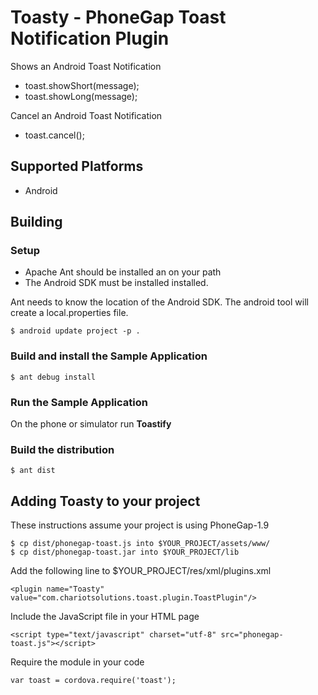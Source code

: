 Toasty - PhoneGap Toast Notification Plugin
===========================================

Shows an Android Toast Notification

* toast.showShort(message);
* toast.showLong(message);

Cancel an Android Toast Notification

* toast.cancel();

Supported Platforms
--------------------
* Android

Building
--------------------

### Setup
 * Apache Ant should be installed an on your path
 * The Android SDK must be installed installed.

Ant needs to know the location of the Android SDK.  The android tool will create a local.properties file.
	
	$ android update project -p .
	
### Build and install the Sample Application

    $ ant debug install

### Run the Sample Application

On the phone or simulator run **Toastify**

### Build the distribution

    $ ant dist

Adding Toasty to your project
------------------------------

These instructions assume your project is using PhoneGap-1.9

    $ cp dist/phonegap-toast.js into $YOUR_PROJECT/assets/www/
    $ cp dist/phonegap-toast.jar into $YOUR_PROJECT/lib

Add the following line to $YOUR_PROJECT/res/xml/plugins.xml

    <plugin name="Toasty" value="com.chariotsolutions.toast.plugin.ToastPlugin"/>

Include the JavaScript file in your HTML page

    <script type="text/javascript" charset="utf-8" src="phonegap-toast.js"></script>
	
Require the module in your code

    var toast = cordova.require('toast');
	